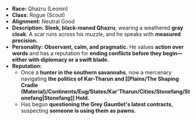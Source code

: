 
- **Race:** Qhazru (Leonin)
- **Class:** Rogue (Scout)
- **Alignment:** Neutral Good
- **Description:** **Sleek, black-maned Qhazru**, wearing a weathered **gray cloak**. A scar runs across his muzzle, and he speaks with **measured precision.**
- **Personality:** **Observant, calm, and pragmatic.** He values **action over words** and has a reputation for **ending conflicts before they begin—either with diplomacy or a swift blade.**
- **Reputation:**
    - Once a **hunter in the southern savannahs**, now a mercenary navigating **the politics of Kar-Tharun and [[Plains/The Shaping Cradle (Material)/Continents/Eug/States/Kar'Tharun/Cities/Stonefang/Stonefang|Stonefang]] Hold.**
    - Has begun **questioning the Grey Gauntlet's latest contracts**, suspecting **someone is using them as pawns.**